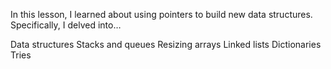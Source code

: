 In this lesson, I learned about using pointers to build new data structures. Specifically, I delved into…

Data structures
Stacks and queues
Resizing arrays
Linked lists
Dictionaries
Tries
